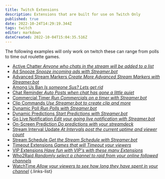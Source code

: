```yaml
---
title: Twitch Extensions
description: Extensions that are built for use on Twitch Only
published: true
date: 2022-10-24T14:29:19.344Z
tags: twitch
editor: markdown
dateCreated: 2022-10-04T15:04:35.516Z
---
```


The following examples will only work on twitch these can range from polls to time out roulette games.

- [Active Chatter *Anyone who chats in the stream will be added to a list*](/extensions/active-chatter-list)
- [Ad Snooze *Snooze incoming ads with Streamer.bot*](/extensions/ad-snooze)
- [Advanced Stream Markers *Create More Advanced Stream Markers with Streamer.bot*](/extensions/advanced-stream-markers)
- [Among Us Ban *Is someone Sus? Lets get rid*](/extensions/among-us-ban)
- [Chat Reminder *Auto Posts when chat has gone a little quiet*](/extensions/chat-reminder)
- [Commercial Timer *Run Commercials on a timer with Streamer.bot*](/extensions/commercial-timer)
- [Clip Commands *Use Streamer.bot to create clip and more*](/extensions/clip-commands)
- [Dynamic Poll *Run Polls with Streamer.bot*](/extensions/dynamic-poll)
- [Dynamic Predictions *Start Predictions with Streamer.bot*](/extensions/dynamic-predictions)
- [Go Live Notification *Edit your going live notification with Streamer.bot*](/extensions/go-live-notification)
- [On-Screen Prediction *Do predictions with your streamdeck*](/extensions/on-screen-predictions-elgato-stream-deck)
- [Stream Interval Update *At Intervals post the current uptime and viewer count*](/extensions/stream-infos-at-regular-intervals)
- [Stream Schedule *Get the Stream Schedule with Streamer.bot*](/extensions/next-stream-from-schedule-in-chat)
- [Timeout Extensions *Games that will Timeout your viewers*](/extensions/timeout-games)
- [VIP Extensions *Have fun with VIP's with these many Extensions* ](/extensions/vip-extensions)
- [Who2Raid *Randomly select a channel to raid from your online followed channels*](/extensions/who2raid-widget-raid-randomizer)
- [WatchTime *Allow your viewers to see how long they have spent in your channel*](/extensions/watchtime)
{.links-list}